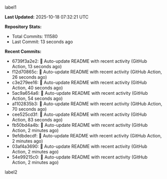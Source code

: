 
label1 
<!-- ACTIVITY_START -->
**Last Updated:** 2025-10-18 07:32:21 UTC

**Repository Stats:**
- Total Commits: 111580
- Last Commit: 13 seconds ago

**Recent Commits:**
- 6739f3a2e2: 🤖 Auto-update README with recent activity (GitHub Action, 13 seconds ago)
- f12d70865c: 🤖 Auto-update README with recent activity (GitHub Action, 26 seconds ago)
- c3e279ee16: 🤖 Auto-update README with recent activity (GitHub Action, 40 seconds ago)
- 5ac9a654a6: 🤖 Auto-update README with recent activity (GitHub Action, 54 seconds ago)
- a1102835b3: 🤖 Auto-update README with recent activity (GitHub Action, 70 seconds ago)
- cee525cd3f: 🤖 Auto-update README with recent activity (GitHub Action, 83 seconds ago)
- fb50bd4a4b: 🤖 Auto-update README with recent activity (GitHub Action, 2 minutes ago)
- 9efdbdecdf: 🤖 Auto-update README with recent activity (GitHub Action, 2 minutes ago)
- 03af4a3690: 🤖 Auto-update README with recent activity (GitHub Action, 2 minutes ago)
- 54e99215c0: 🤖 Auto-update README with recent activity (GitHub Action, 2 minutes ago)
<!-- ACTIVITY_END -->

label2
